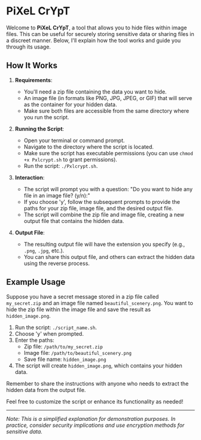 # PiXeL CrYpT

Welcome to **PiXeL CrYpT**, a tool that allows you to hide files within image files. This can be useful for securely storing sensitive data or sharing files in a discreet manner. Below, I'll explain how the tool works and guide you through its usage.

## How It Works

1. **Requirements**:
   - You'll need a zip file containing the data you want to hide.
   - An image file (in formats like PNG, JPG, JPEG, or GIF) that will serve as the container for your hidden data.
   - Make sure both files are accessible from the same directory where you run the script.

2. **Running the Script**:
   - Open your terminal or command prompt.
   - Navigate to the directory where the script is located.
   - Make sure the script has executable permissions (you can use `chmod +x Pxlcrypt.sh` to grant permissions).
   - Run the script: `./Pxlcrypt.sh`.

3. **Interaction**:
   - The script will prompt you with a question: "Do you want to hide any file in an image file? (y/n):"
   - If you choose 'y', follow the subsequent prompts to provide the paths for your zip file, image file, and the desired output file.
   - The script will combine the zip file and image file, creating a new output file that contains the hidden data.

4. **Output File**:
   - The resulting output file will have the extension you specify (e.g., `.png`, `.jpg`, etc.).
   - You can share this output file, and others can extract the hidden data using the reverse process.

## Example Usage

Suppose you have a secret message stored in a zip file called `my_secret.zip` and an image file named `beautiful_scenery.png`. You want to hide the zip file within the image file and save the result as `hidden_image.png`.

1. Run the script: `./script_name.sh`.
2. Choose 'y' when prompted.
3. Enter the paths:
   - Zip file: `/path/to/my_secret.zip`
   - Image file: `/path/to/beautiful_scenery.png`
   - Save file name: `hidden_image.png`
4. The script will create `hidden_image.png`, which contains your hidden data.

Remember to share the instructions with anyone who needs to extract the hidden data from the output file.

Feel free to customize the script or enhance its functionality as needed!

---

*Note: This is a simplified explanation for demonstration purposes. In practice, consider security implications and use encryption methods for sensitive data.*
